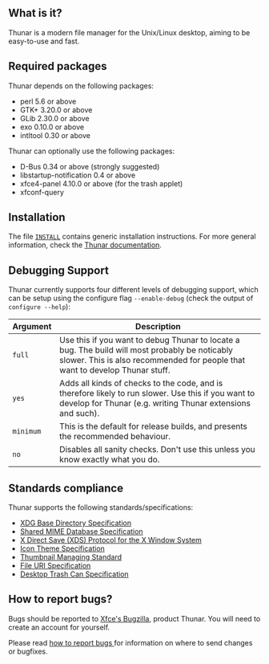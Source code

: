 ## What is it?

Thunar is a modern file manager for the Unix/Linux desktop, aiming to be easy-to-use and fast.


## Required packages

Thunar depends on the following packages:

 - perl 5.6 or above
 - GTK+ 3.20.0 or above
 - GLib 2.30.0 or above
 - exo 0.10.0 or above
 - intltool 0.30 or above

Thunar can optionally use the following packages:

 - D-Bus 0.34 or above (strongly suggested)
 - libstartup-notification 0.4 or above
 - xfce4-panel 4.10.0 or above (for the trash applet)
 - xfconf-query


## Installation

The file [`INSTALL`](INSTALL) contains generic installation instructions. For more general information, check the [Thunar documentation](https://docs.xfce.org/xfce/thunar/start).


## Debugging Support

Thunar currently supports four different levels of debugging support, which can be setup using the configure flag `--enable-debug` (check the output of `configure --help`):

| Argument  | Description |
| -------   | ----------- |
| `full`    | Use this if you want to debug Thunar to locate a bug. The build will most probably be noticably slower. This is also recommended for people that want to develop Thunar stuff. |
| `yes`     | Adds all kinds of checks to the code, and is therefore likely to run slower. Use this if you want to develop for Thunar (e.g. writing Thunar extensions and such). |
| `minimum` | This is the default for release builds, and presents the recommended behaviour. |
| `no`      | Disables all sanity checks. Don't use this unless you know exactly what you do. |


## Standards compliance

Thunar supports the following standards/specifications:

  * [XDG Base Directory Specification](https://freedesktop.org/wiki/Specifications/basedir-spec)
  * [Shared MIME Database Specification](https://freedesktop.org/wiki/Specifications/shared-mime-info-spec)
  * [X Direct Save (XDS) Protocol for the X Window System](https://freedesktop.org/wiki/Specifications/direct-save)
  * [Icon Theme Specification](https://freedesktop.org/wiki/Specifications/icon-theme-spec)
  * [Thumbnail Managing Standard](https://freedesktop.org/wiki/Specifications/thumbnails)
  * [File URI Specification](https://freedesktop.org/wiki/Specifications/file-uri-spec)
  * [Desktop Trash Can Specification](https://freedesktop.org/wiki/Specifications/trash-spec)


## How to report bugs?

Bugs should be reported to [Xfce's Bugzilla](https://bugzilla.xfce.org), product Thunar. You will need to create an account for yourself.

Please read [how to report bugs ](https://docs.xfce.org/contribute/start#bug_reporting_and_testing) for information on where to send changes or bugfixes.

